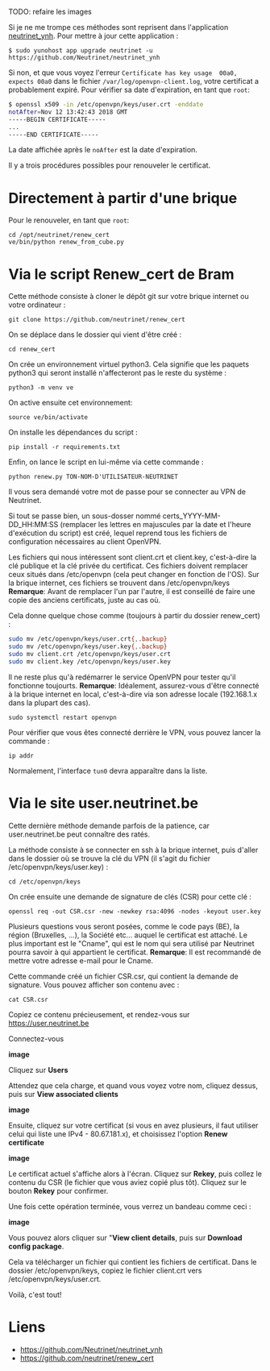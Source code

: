 <!-- TITLE: Renouvellement du certificat -->

TODO: refaire les images

Si je ne me trompe ces méthodes sont reprisent dans l'application [neutrinet_ynh](https://github.com/Neutrinet/neutrinet_ynh).
Pour mettre à jour cette application :

`$ sudo yunohost app upgrade neutrinet -u https://github.com/Neutrinet/neutrinet_ynh`

Si non, et que vous voyez l'erreur `Certificate has key usage  00a0, expects 00a0` dans le fichier `/var/log/openvpn-client.log`, votre certificat a probablement expiré.
Pour vérifier sa date d'expiration, en tant que `root`:

```sh
$ openssl x509 -in /etc/openvpn/keys/user.crt -enddate
notAfter=Nov 12 13:42:43 2018 GMT
-----BEGIN CERTIFICATE-----
...
-----END CERTIFICATE-----
```

La date affichée après le `noAfter` est la date d'expiration.  

Il y a trois procédures possibles pour renouveler le certificat.

# Directement à partir d'une brique

Pour le renouveler, en tant que `root`:

```bassh
cd /opt/neutrinet/renew_cert
ve/bin/python renew_from_cube.py
```

# Via le script Renew_cert de Bram 

Cette méthode consiste à cloner le dépôt git sur votre brique internet ou votre ordinateur :

`git clone https://github.com/neutrinet/renew_cert`

On se déplace dans le dossier qui vient d'être créé :

`cd renew_cert`

On crée un environnement virtuel python3. Cela signifie que les paquets python3 qui seront installé n'affecteront pas le reste du système :

`python3 -m venv ve`

On active ensuite cet environnement:

`source ve/bin/activate`

On installe les dépendances du script :

`pip install -r requirements.txt`

Enfin, on lance le script en lui-même via cette commande :

 `python renew.py TON-NOM-D'UTILISATEUR-NEUTRINET`
 
Il vous sera demandé votre mot de passe pour se connecter au VPN de Neutrinet.

Si tout se passe bien, un sous-dosser nommé certs_YYYY-MM-DD_HH:MM:SS (remplacer les lettres en majuscules par la date et l'heure d'exécution du script) est créé, lequel reprend tous les fichiers de configuration nécessaires au client OpenVPN. 

Les fichiers qui nous intéressent sont client.crt et client.key, c'est-à-dire la clé publique et la clé privée du certificat.
Ces fichiers doivent remplacer ceux situés dans /etc/openvpn (cela peut changer en fonction de l'OS). 
Sur la brique internet, ces fichiers se trouvent dans /etc/openvpn/keys
**Remarque**: Avant de remplacer l'un par l'autre, il est conseillé de faire une copie des anciens certificats, juste au cas où.

Cela donne quelque chose comme (toujours à partir du dossier renew_cert) :

```bash
sudo mv /etc/openvpn/keys/user.crt{,.backup}
sudo mv /etc/openvpn/keys/user.key{,.backup}
sudo mv client.crt /etc/openvpn/keys/user.crt
sudo mv client.key /etc/openvpn/keys/user.key
```

Il ne reste plus qu'à redémarrer le service OpenVPN pour tester qu'il fonctionne toujourts.
**Remarque**: Idéalement, assurez-vous d'être connecté à la brique internet en local, c'est-à-dire via son adresse locale (192.168.1.x dans la plupart des cas).

`sudo systemctl restart openvpn`

Pour vérifier que vous êtes connecté derrière le VPN, vous pouvez lancer la commande :

`ip addr`

Normalement, l'interface `tun0` devra apparaître dans la liste.

# Via le site user.neutrinet.be

Cette dernière méthode demande parfois de la patience, car user.neutrinet.be peut connaître des ratés.

La méthode consiste à se connecter en ssh à la brique internet, puis d'aller dans le dossier où se trouve la clé du VPN (il s'agit du fichier /etc/openvpn/keys/user.key) :

`cd /etc/openvpn/keys`

On crée ensuite une demande de signature de clés (CSR) pour cette clé :

` openssl req -out CSR.csr -new -newkey rsa:4096 -nodes -keyout user.key `

Plusieurs questions vous seront posées, comme le code pays (BE), la région (Bruxelles, ...), la Société etc... auquel le certificat est attaché.
Le plus important est le "Cname", qui est le nom qui sera utilisé par Neutrinet pourra savoir à qui appartient le certificat.
**Remarque**: Il est recommandé de mettre votre adresse e-mail pour le Cname.

Cette commande créé un fichier CSR.csr, qui contient la demande de signature. Vous pouvez afficher son contenu avec :

`cat CSR.csr`

Copiez ce contenu précieusement, et rendez-vous sur https://user.neutrinet.be

Connectez-vous

**image**

Cliquez sur **Users**


Attendez que cela charge, et quand vous voyez votre nom, cliquez dessus, puis sur **View associated clients**


**image**

Ensuite, cliquez sur votre certificat (si vous en avez plusieurs, il faut utiliser celui qui liste une IPv4 - 80.67.181.x), et choisissez l'option **Renew certificate**


**image**

Le certificat actuel s'affiche alors à l'écran. Cliquez sur **Rekey**, puis collez le contenu du CSR (le fichier que vous aviez copié plus tôt). Cliquez sur le bouton **Rekey** pour confirmer.

Une fois cette opération terminée, vous verrez un bandeau comme ceci :

**image**

Vous pouvez alors cliquer sur "**View client details**, puis sur **Download config package**.

Cela va télécharger un fichier qui contient les fichiers de certificat. Dans le dossier /etc/openvpn/keys, copiez le fichier client.crt vers /etc/openvpn/keys/user.crt. 

Voilà, c'est tout!

# Liens

- https://github.com/Neutrinet/neutrinet_ynh
- https://github.com/neutrinet/renew_cert

